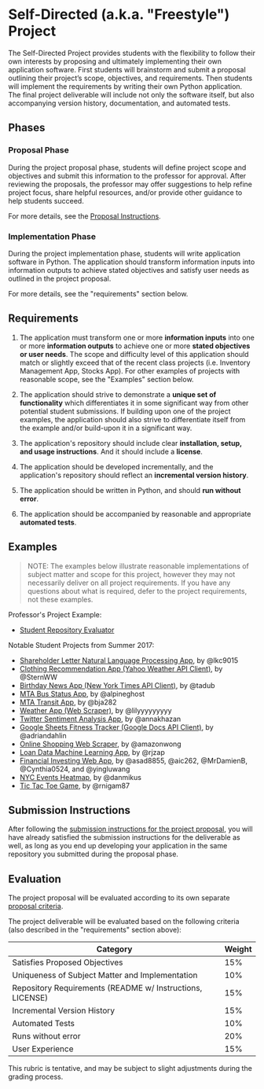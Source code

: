 # Self-Directed (a.k.a. "Freestyle") Project

The Self-Directed Project provides students with the flexibility to follow their own interests by proposing and ultimately implementing their own application software. First students will brainstorm and submit a proposal outlining their project’s scope, objectives, and requirements. Then students will implement the requirements by writing their own Python application. The final project deliverable will include not only the software itself, but also accompanying version history, documentation, and automated tests.

## Phases

### Proposal Phase

During the project proposal phase, students will define project scope and objectives and submit this information to the professor for approval. After reviewing the proposals, the professor may offer suggestions to help refine project focus, share helpful resources, and/or provide other guidance to help students succeed.

For more details, see the [Proposal Instructions](proposal.md).

### Implementation Phase

During the project implementation phase, students will write application software in Python. The application should transform information inputs into information outputs to achieve stated objectives and satisfy user needs as outlined in the project proposal.

For more details, see the "requirements" section below.

## Requirements

  1. The application must transform one or more **information inputs** into one or more **information outputs** to achieve one or more **stated objectives or user needs**. The scope and difficulty level of this application should match or slightly exceed that of the recent class projects (i.e. Inventory Management App, Stocks App). For other examples of projects with reasonable scope, see the "Examples" section below.

  2. The application should strive to demonstrate a **unique set of functionality** which differentiates it in some significant way from other potential student submissions. If building upon one of the project examples, the application should also strive to differentiate itself from the example and/or build-upon it in a significant way.

  3. The application's repository should include clear **installation, setup, and usage instructions**. And it should include a **license**.

  4. The application should be developed incrementally, and the application's repository should reflect an **incremental version history**.

  5. The application should be written in Python, and should **run without error**.

  6. The application should be accompanied by reasonable and appropriate **automated tests**.

## Examples

> NOTE: The examples below illustrate reasonable implementations of subject matter and scope for this project, however they may not necessarily deliver on all project requirements. If you have any questions about what is required, defer to the project requirements, not these examples.

Professor's Project Example:

  + [Student Repository Evaluator](https://github.com/prof-rossetti/repo-evaluator-py)

Notable Student Projects from Summer 2017:

  + [Shareholder Letter Natural Language Processing App](https://github.com/lkc9015/freestyle_project), by @lkc9015
  + [Clothing Recommendation App (Yahoo Weather API Client)](https://github.com/SternWW/freestyleproject), by @SternWW
  + [Birthday News App (New York Times API Client)](https://github.com/tadub/freestyle), by @tadub
  + [MTA Bus Status App](https://github.com/alpineghost/nyu_freestyle_project), by @alpineghost
  + [MTA Transit App](https://github.com/bja282/Freestyle), by @bja282
  + [Weather App (Web Scraper)](https://github.com/lilyyyyyyyyy/web-scraper), by @lilyyyyyyyyy
  + [Twitter Sentiment Analysis App](https://github.com/annakhazan/twitter-nlp), by @annakhazan
  + [Google Sheets Fitness Tracker (Google Docs API Client)](https://github.com/adriandahlin/fitness), by @adriandahlin
  + [Online Shopping Web Scraper](https://github.com/amazonwong/web-scraper-app), by @amazonwong
  + [Loan Data Machine Learning App](https://github.com/rjzap/freestyle), by @rjzap
  + [Financial Investing Web App](https://github.com/Freestyle-FinTech/robovest), by @asad8855, @aic262, @MrDamienB, @Cynthia0524, and @yingluwang
  + [NYC Events Heatmap](https://github.com/danmikus/nyu_python_freestyle), by @danmikus
  + [Tic Tac Toe Game](https://github.com/rnigam87/Freestyle-Project), by @rnigam87




## Submission Instructions

After following the [submission instructions for the project proposal](proposal.md#submission-instructions), you will have already satisfied the submission instructions for the deliverable as well, as long as you end up developing your application in the same repository you submitted during the proposal phase.

## Evaluation

The project proposal will be evaluated according to its own separate [proposal criteria](proposal.md#evaluation).

The project deliverable will be evaluated based on the following criteria (also described in the "requirements" section above):

Category | Weight
--- | ---
Satisfies Proposed Objectives | 15%
Uniqueness of Subject Matter and Implementation | 10%
Repository Requirements (README w/ Instructions, LICENSE) | 15%
Incremental Version History | 15%
Automated Tests | 10%
Runs without error | 20%
User Experience | 15%

This rubric is tentative, and may be subject to slight adjustments during the grading process.
